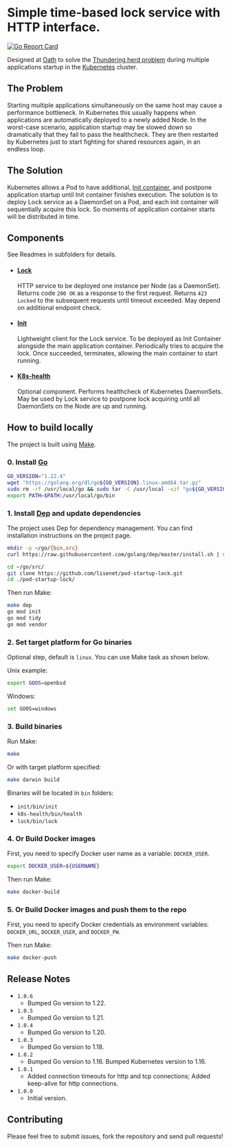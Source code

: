 # Simple time-based lock service with HTTP interface.

[![Go Report Card](https://goreportcard.com/badge/github.com/lisenet/pod-startup-lock)](https://goreportcard.com/report/github.com/lisenet/pod-startup-lock)

Designed at [Oath](https://www.oath.com) to solve the [Thundering herd problem](https://en.wikipedia.org/wiki/Thundering_herd_problem) during multiple applications startup in the [Kubernetes](https://kubernetes.io) cluster. 

## The Problem

Starting multiple applications simultaneously on the same host may cause a performance bottleneck.
In Kubernetes this usually happens when applications are automatically deployed to a newly added Node.
In the worst-case scenario, application startup may be slowed down so dramatically that they fail to pass the healthcheck. 
They are then restarted by Kubernetes just to start fighting for shared resources again, in an endless loop.

## The Solution

Kubernetes allows a Pod to have additional, [Init container](https://kubernetes.io/docs/concepts/workloads/pods/init-containers/#examples),
and postpone application startup until Init container finishes execution.
The solution is to deploy Lock service as a DaemonSet on a Pod, and each init container will sequentially acquire this lock.
So moments of application container starts will be distributed in time.

## Components

See Readmes in subfolders for details.

* #### [Lock](lock/README.md)
  HTTP service to be deployed one instance per Node (as a DaemonSet).
  Returns code `200 OK` as a response to the first request.
  Returns `423 Locked` to the subsequent requests until timeout exceeded.
  May depend on additional endpoint check.
  
* #### [Init](init/README.md)
  Lightweight client for the Lock service. To be deployed as Init Container alongside the main application container.
  Periodically tries to acquire the lock. Once succeeded, terminates, allowing the main container to start running.
  
* #### [K8s-health](k8s-health/README.md)
  Optional component. Performs healthcheck of Kubernetes DaemonSets.
  May be used by Lock service to postpone lock acquiring until all DaemonSets on the Node are up and running.

## How to build locally

The project is built using [Make](https://www.gnu.org/software/make/).

### 0. Install [Go](https://golang.org/dl/)

```bash
GO_VERSION="1.22.4"
wget "https://golang.org/dl/go${GO_VERSION}.linux-amd64.tar.gz"
sudo rm -rf /usr/local/go && sudo tar -C /usr/local -xzf "go${GO_VERSION}.linux-amd64.tar.gz"
export PATH=$PATH:/usr/local/go/bin
```

### 1. Install [Dep](https://golang.github.io/dep) and update dependencies

The project uses Dep for dependency management. You can find installation instructions on the project page.

```bash
mkdir -p ~/go/{bin,src}
curl https://raw.githubusercontent.com/golang/dep/master/install.sh | sh
```

```bash
cd ~/go/src/
git clone https://github.com/lisenet/pod-startup-lock.git
cd ./pod-startup-lock/
```

Then run Make: 

```bash
make dep
go mod init
go mod tidy
go mod vendor
```

### 2. Set target platform for Go binaries

Optional step, default is `linux`. You can use Make task as shown below.

Unix example:

```bash
export GOOS=openbsd
```

Windows:

```bash
set GOOS=windows
```

### 3. Build binaries

Run Make:

```bash
make
```

Or with target platform specified: 

```bash
make darwin build
```

Binaries will be located in `bin` folders:
* `init/bin/init`
* `k8s-health/bin/health`
* `lock/bin/lock`

### 4. Or Build Docker images

First, you need to specify Docker user name as a variable: `DOCKER_USER`.

```bash
export DOCKER_USER=${USERNAME}
```

Then run Make:

```bash
make docker-build
```

### 5. Or Build Docker images and push them to the repo

First, you need to specify Docker credentials as environment variables: `DOCKER_URL`, `DOCKER_USER`, and `DOCKER_PW`.

Then run Make:

```bash
make docker-push
```

## Release Notes

* `1.0.6`
    - Bumped Go version to 1.22.
* `1.0.5`
    - Bumped Go version to 1.21.
* `1.0.4`
    - Bumped Go version to 1.20.
* `1.0.3`
    - Bumped Go version to 1.18.
* `1.0.2`
    - Bumped Go version to 1.16. Bumped Kubernetes version to 1.16.
* `1.0.1`
    - Added connection timeouts for http and tcp connections; Added keep-alive for http connections. 
* `1.0.0`
    - Initial version.
    
## Contributing

Please feel free to submit issues, fork the repository and send pull requests!
